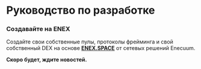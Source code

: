 # Руководство по разработке

### Создавайте на ENEX

Создайте свои собственные пулы, протоколы фрейминга и свой собственный DEX на основе [**ENEX.SPACE**](https://enex.space/) от сетевых решений Enecuum.

**Скоро будет, ждите новостей.**



